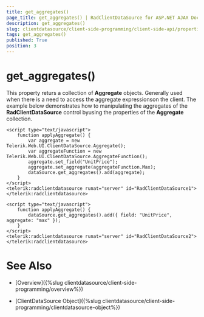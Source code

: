 ```yaml
---
title: get_aggregates()
page_title: get_aggregates() | RadClientDataSource for ASP.NET AJAX Documentation
description: get_aggregates()
slug: clientdatasource/client-side-programming/client-side-api/properties/get_aggregates()
tags: get_aggregates()
published: True
position: 3
---
```


# get_aggregates()



This property returs a collection of **Aggregate** objects. Generally used when there is a need to access the aggregate expressionson the client. The example below demonstrates how to manipulating the aggregates of the **RadClientDataSource** control byusing the properties of the **Aggregate** collection.

````ASPNET
<script type="text/javascript">
    function applyAggregate() {
        var aggregate = new Telerik.Web.UI.ClientDataSource.Aggregate();
        var aggregateFunction = new Telerik.Web.UI.ClientDataSource.AggregateFunction();
        aggregate.set_field("UnitPrice");
        aggregate.set_aggregate(aggregateFunction.Max);
        dataSource.get_aggregates().add(aggregate);
    }
</script>
<telerik:radclientdatasource runat="server" id="RadClientDataSource1">
</telerik:radclientdatasource>
````



````ASPNET
<script type="text/javascript">
    function applyAggregate() {
        dataSource.get_aggregates().add({ field: "UnitPrice", aggregate: "max" });
    }
</script>
<telerik:radclientdatasource runat="server" id="RadClientDataSource2">
</telerik:radclientdatasource>
````



# See Also

 * [Overview]({%slug clientdatasource/client-side-programming/overview%})

 * [ClientDataSource Object]({%slug clientdatasource/client-side-programming/clientdatasource-object%})
